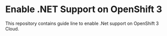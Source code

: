 # Enable .NET Support on OpenShift 3

This repository contains guide line to enable .Net support on OpenShift 3 Cloud.

